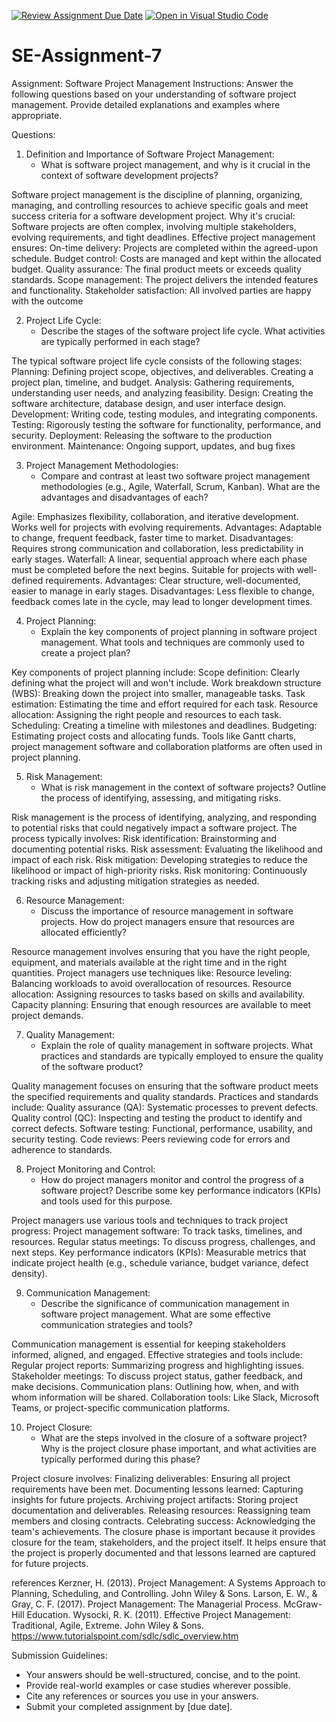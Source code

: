 [![Review Assignment Due Date](https://classroom.github.com/assets/deadline-readme-button-22041afd0340ce965d47ae6ef1cefeee28c7c493a6346c4f15d667ab976d596c.svg)](https://classroom.github.com/a/KfkyH0Wl)
[![Open in Visual Studio Code](https://classroom.github.com/assets/open-in-vscode-2e0aaae1b6195c2367325f4f02e2d04e9abb55f0b24a779b69b11b9e10269abc.svg)](https://classroom.github.com/online_ide?assignment_repo_id=15280799&assignment_repo_type=AssignmentRepo)
# SE-Assignment-7
Assignment: Software Project Management
Instructions:
Answer the following questions based on your understanding of software project management. Provide detailed explanations and examples where appropriate.

 Questions:

1. Definition and Importance of Software Project Management:
   - What is software project management, and why is it crucial in the context of software development projects?

Software project management is the discipline of planning, organizing, managing, and controlling resources to achieve specific goals and meet success criteria for a software development project.
Why it's crucial: 
Software projects are often complex, involving multiple stakeholders, evolving requirements, and tight deadlines. 
Effective project management ensures:
On-time delivery: Projects are completed within the agreed-upon schedule.
Budget control: Costs are managed and kept within the allocated budget.
Quality assurance: The final product meets or exceeds quality standards.
Scope management: The project delivers the intended features and functionality.
Stakeholder satisfaction: All involved parties are happy with the outcome


2. Project Life Cycle:
   - Describe the stages of the software project life cycle. What activities are typically performed in each stage?

The typical software project life cycle consists of the following stages:
Planning: Defining project scope, objectives, and deliverables. Creating a project plan, timeline, and budget.
Analysis: Gathering requirements, understanding user needs, and analyzing feasibility.
Design: Creating the software architecture, database design, and user interface design.
Development: Writing code, testing modules, and integrating components.
Testing: Rigorously testing the software for functionality, performance, and security.
Deployment: Releasing the software to the production environment.
Maintenance: Ongoing support, updates, and bug fixes



3. Project Management Methodologies:
   - Compare and contrast at least two software project management methodologies (e.g., Agile, Waterfall, Scrum, Kanban). What are the advantages and disadvantages of each?

Agile: Emphasizes flexibility, collaboration, and iterative development. Works well for projects with evolving requirements.
Advantages: Adaptable to change, frequent feedback, faster time to market.
Disadvantages: Requires strong communication and collaboration, less predictability in early stages.
Waterfall: A linear, sequential approach where each phase must be completed before the next begins. Suitable for projects with well-defined requirements.
Advantages: Clear structure, well-documented, easier to manage in early stages.
Disadvantages: Less flexible to change, feedback comes late in the cycle, may lead to longer development times.


4. Project Planning:
   - Explain the key components of project planning in software project management. What tools and techniques are commonly used to create a project plan?

Key components of project planning include:
Scope definition: Clearly defining what the project will and won't include.
Work breakdown structure (WBS): Breaking down the project into smaller, manageable tasks.
Task estimation: Estimating the time and effort required for each task.
Resource allocation: Assigning the right people and resources to each task.
Scheduling: Creating a timeline with milestones and deadlines.
Budgeting: Estimating project costs and allocating funds.
Tools like Gantt charts, project management software  and collaboration platforms are often used in project planning.


5. Risk Management:
   - What is risk management in the context of software projects? Outline the process of identifying, assessing, and mitigating risks.

Risk management is the process of identifying, analyzing, and responding to potential risks that could negatively impact a software project.
The process typically involves:
Risk identification: Brainstorming and documenting potential risks.
Risk assessment: Evaluating the likelihood and impact of each risk.
Risk mitigation: Developing strategies to reduce the likelihood or impact of high-priority risks.
Risk monitoring: Continuously tracking risks and adjusting mitigation strategies as needed.


6. Resource Management:
   - Discuss the importance of resource management in software projects. How do project managers ensure that resources are allocated efficiently?

Resource management involves ensuring that you have the right people, equipment, and materials available at the right time and in the right quantities.
Project managers use techniques like:
Resource leveling: Balancing workloads to avoid overallocation of resources.
Resource allocation: Assigning resources to tasks based on skills and availability.
Capacity planning: Ensuring that enough resources are available to meet project demands.


7. Quality Management:
   - Explain the role of quality management in software projects. What practices and standards are typically employed to ensure the quality of the software product?

Quality management focuses on ensuring that the software product meets the specified requirements and quality standards.
Practices and standards include:
Quality assurance (QA): Systematic processes to prevent defects.
Quality control (QC): Inspecting and testing the product to identify and correct defects.
Software testing: Functional, performance, usability, and security testing.
Code reviews: Peers reviewing code for errors and adherence to standards.


8. Project Monitoring and Control:
   - How do project managers monitor and control the progress of a software project? Describe some key performance indicators (KPIs) and tools used for this purpose.


Project managers use various tools and techniques to track project progress:
Project management software: To track tasks, timelines, and resources.
Regular status meetings: To discuss progress, challenges, and next steps.
Key performance indicators (KPIs): Measurable metrics that indicate project health (e.g., schedule variance, budget variance, defect density).

9. Communication Management:
   - Describe the significance of communication management in software project management. What are some effective communication strategies and tools?

Communication management is essential for keeping stakeholders informed, aligned, and engaged.
Effective strategies and tools include:
Regular project reports: Summarizing progress and highlighting issues.
Stakeholder meetings: To discuss project status, gather feedback, and make decisions.
Communication plans: Outlining how, when, and with whom information will be shared.
Collaboration tools: Like Slack, Microsoft Teams, or project-specific communication platforms.


10. Project Closure:
    - What are the steps involved in the closure of a software project? Why is the project closure phase important, and what activities are typically performed during this phase?

Project closure involves:
Finalizing deliverables: Ensuring all project requirements have been met.
Documenting lessons learned: Capturing insights for future projects.
Archiving project artifacts: Storing project documentation and deliverables.
Releasing resources: Reassigning team members and closing contracts.
Celebrating success: Acknowledging the team's achievements.
The closure phase is important because it provides closure for the team, stakeholders, and the project itself. It helps ensure that the project is properly documented and that lessons learned are captured for future projects.

references 
Kerzner, H. (2013). Project Management: A Systems Approach to Planning, Scheduling, and Controlling. John Wiley & Sons.
Larson, E. W., & Gray, C. F. (2017). Project Management: The Managerial Process. McGraw-Hill Education.
Wysocki, R. K. (2011). Effective Project Management: Traditional, Agile, Extreme. John Wiley & Sons.
https://www.tutorialspoint.com/sdlc/sdlc_overview.htm

Submission Guidelines:
- Your answers should be well-structured, concise, and to the point.
- Provide real-world examples or case studies wherever possible.
- Cite any references or sources you use in your answers.
- Submit your completed assignment by [due date].

